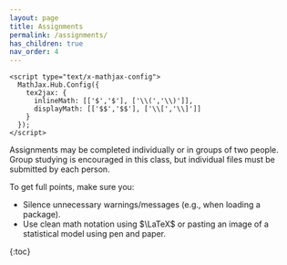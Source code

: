 ```yaml
---
layout: page
title: Assignments
permalink: /assignments/
has_children: true
nav_order: 4
---
```


    <script type="text/x-mathjax-config">
      MathJax.Hub.Config({
        tex2jax: {
          inlineMath: [['$','$'], ['\\(','\\)']],
          displayMath: [['$$','$$'], ['\\[','\\]']]
        }
      });
    </script>

Assignments may be completed individually or in groups of two people. Group studying is encouraged in this class, but individual files must be submitted by each person.  

To get full points, make sure you: 

- Silence unnecessary warnings/messages (e.g., when loading a package).  
- Use clean math notation using $\LaTeX$ or pasting an image of a statistical model using pen and paper.  

{:toc}

